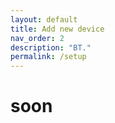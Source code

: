 ```yaml
---
layout: default
title: Add new device
nav_order: 2
description: "BT."
permalink: /setup
---
```


# soon